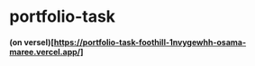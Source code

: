 # portfolio-task
#### (on versel)[https://portfolio-task-foothill-1nvygewhh-osama-maree.vercel.app/]
